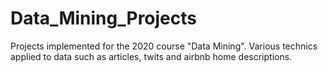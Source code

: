 # Data_Mining_Projects

Projects implemented for the 2020 course "Data Mining". Various technics applied to data such as articles, twits and airbnb home descriptions.
